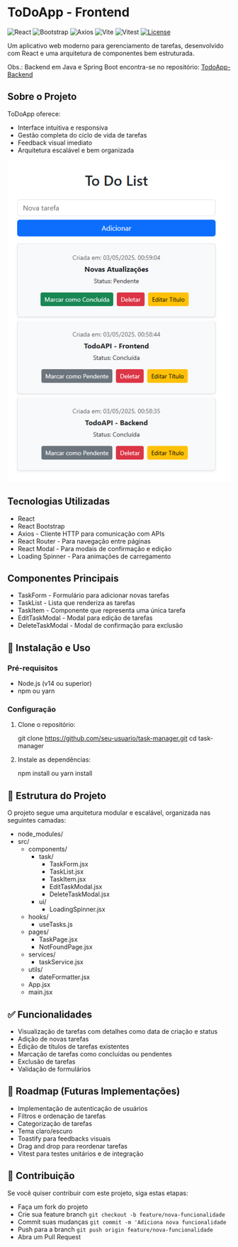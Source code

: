 # ToDoApp - Frontend
![React](https://img.shields.io/badge/React-18.2.0-61DAFB?style=flat-square&logo=react)
![Bootstrap](https://img.shields.io/badge/Bootstrap-5.3.0-7952B3?style=flat-square&logo=bootstrap)
![Axios](https://img.shields.io/badge/Axios-1.4.0-5A29E4?style=flat-square&logo=axios)
![Vite](https://img.shields.io/badge/Vite-4.0-646CFF?style=flat-square&logo=vite)
![Vitest](https://img.shields.io/badge/Vitest-0.25-6E9F18?style=flat-square&logo=vitest)
[![License](https://img.shields.io/badge/License-MIT-yellow.svg)](https://opensource.org/licenses/MIT)

Um aplicativo web moderno para gerenciamento de tarefas, desenvolvido com React e uma arquitetura de componentes bem estruturada.

Obs.: Backend em Java e Spring Boot encontra-se no repositório: [TodoApp-Backend](https://github.com/apolinario0x21/toDoApp)


## Sobre o Projeto
ToDoApp oferece:
- Interface intuitiva e responsiva
- Gestão completa do ciclo de vida de tarefas
- Feedback visual imediato
- Arquitetura escalável e bem organizada

![ToDoApp](./src/assets/todoapp.png)


## Tecnologias Utilizadas
- React 
- React Bootstrap
- Axios - Cliente HTTP para comunicação com APIs
- React Router - Para navegação entre páginas
- React Modal - Para modais de confirmação e edição
- Loading Spinner - Para animações de carregamento


## Componentes Principais

- TaskForm - Formulário para adicionar novas tarefas
- TaskList - Lista que renderiza as tarefas
- TaskItem - Componente que representa uma única tarefa
- EditTaskModal - Modal para edição de tarefas
- DeleteTaskModal - Modal de confirmação para exclusão


## 🚀 Instalação e Uso
### Pré-requisitos

- Node.js (v14 ou superior)
- npm ou yarn

### Configuração

1. Clone o repositório:


    git clone https://github.com/seu-usuario/task-manager.git
    cd task-manager

2. Instale as dependências:


    npm install ou yarn install


## 📂 Estrutura do Projeto
O projeto segue uma arquitetura modular e escalável, organizada nas seguintes camadas:
- node_modules/
- src/
    - components/
        - task/
            - TaskForm.jsx
            - TaskList.jsx
            - TaskItem.jsx
            - EditTaskModal.jsx
            - DeleteTaskModal.jsx
        - ui/
          - LoadingSpinner.jsx 
    - hooks/
        - useTasks.js
    - pages/
      - TaskPage.jsx
      - NotFoundPage.jsx
    - services/
      - taskService.jsx 
    - utils/
      - dateFormatter.jsx 
    - App.jsx
    - main.jsx


## ✅ Funcionalidades

- Visualização de tarefas com detalhes como data de criação e status
- Adição de novas tarefas
- Edição de títulos de tarefas existentes
- Marcação de tarefas como concluídas ou pendentes
- Exclusão de tarefas
- Validação de formulários

## 🔮 Roadmap (Futuras Implementações)

- Implementação de autenticação de usuários
- Filtros e ordenação de tarefas
- Categorização de tarefas
- Tema claro/escuro
- Toastify para feedbacks visuais
- Drag and drop para reordenar tarefas
- Vitest para testes unitários e de integração


## 🤝 Contribuição
Se você quiser contribuir com este projeto, siga estas etapas:

- Faça um fork do projeto
- Crie sua feature branch `git checkout -b feature/nova-funcionalidade`
- Commit suas mudanças `git commit -m 'Adiciona nova funcionalidade`
- Push para a branch `git push origin feature/nova-funcionalidade`
- Abra um Pull Request
